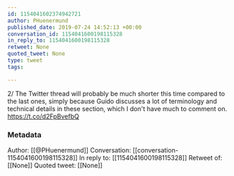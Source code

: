 ```yaml
---
id: 1154041602374942721
author: PHuenermund
published_date: 2019-07-24 14:52:13 +00:00
conversation_id: 1154041600198115328
in_reply_to: 1154041600198115328
retweet: None
quoted_tweet: None
type: tweet
tags:

---
```


2/ The Twitter thread will probably be much shorter this time compared to the last ones, simply because Guido discusses a lot of terminology and technical details in these section, which I don't have much to comment on. https://t.co/d2FpBvefbQ

### Metadata

Author: [[@PHuenermund]]
Conversation: [[conversation-1154041600198115328]]
In reply to: [[1154041600198115328]]
Retweet of: [[None]]
Quoted tweet: [[None]]
